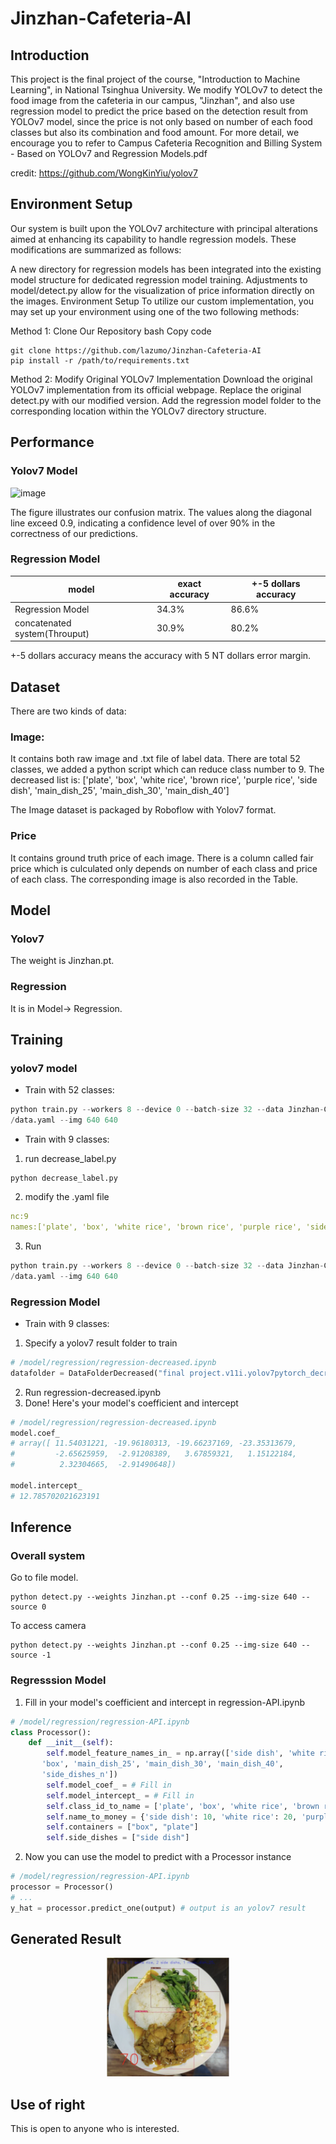 # Jinzhan-Cafeteria-AI
## Introduction
This project is the final project of the course, "Introduction to Machine Learning", in National Tsinghua University.
We modify YOLOv7 to detect the food image from the cafeteria in our campus, "Jinzhan", and also use regression model to predict the price based on the detection result from YOLOv7 model, since the price is not only based on number of each food classes but also its combination and food amount.
For more detail, we encourage you to refer to Campus Cafeteria Recognition and Billing System - Based on YOLOv7 and Regression Models.pdf

credit: https://github.com/WongKinYiu/yolov7
## Environment Setup
Our system is built upon the YOLOv7 architecture with principal alterations aimed at enhancing its capability to handle regression models. These modifications are summarized as follows:

A new directory for regression models has been integrated into the existing model structure for dedicated regression model training.
Adjustments to model/detect.py allow for the visualization of price information directly on the images.
Environment Setup
To utilize our custom implementation, you may set up your environment using one of the two following methods:

Method 1: Clone Our Repository
bash
Copy code

```shell
git clone https://github.com/lazumo/Jinzhan-Cafeteria-AI
pip install -r /path/to/requirements.txt
```

Method 2: Modify Original YOLOv7 Implementation
Download the original YOLOv7 implementation from its official webpage.
Replace the original detect.py with our modified version.
Add the regression model folder to the corresponding location within the YOLOv7 directory structure.

## Performance
### Yolov7 Model
![image](https://github.com/lazumo/Jinzhan-Cafeteria-AI/assets/92087054/43688af6-41c4-4350-81fb-a482f0000610)

The figure illustrates our confusion matrix. The values along the diagonal line exceed 0.9, indicating a confidence level of over 90% in the correctness of our predictions. 

### Regression Model
|   model  | exact accuracy |+-5 dollars accuracy |
| -------- | ------- |------- |
| Regression Model | 34.3%    | 86.6%    |
| concatenated system(Throuput) | 30.9%    | 80.2%    |

+-5 dollars accuracy means the accuracy with 5 NT dollars error margin.

## Dataset
There are two kinds of data:
### Image:
It contains both raw image and .txt file of label data. There are total 52 classes, we added a python script which can reduce class number to 9.
The decreased list is: ['plate', 'box', 'white rice', 'brown rice', 'purple rice', 'side dish', 'main_dish_25', 'main_dish_30', 'main_dish_40']

The Image dataset is packaged by Roboflow with Yolov7 format.
### Price
It contains ground truth price of each image. There is a column called fair price which is culculated only depends on number of each class and price of each class.
The corresponding image is also recorded in the Table. 

## Model
### Yolov7
The weight is Jinzhan.pt.
### Regression
It is in Model-> Regression.

## Training
### yolov7 model
* Train with 52 classes:
``` python
python train.py --workers 8 --device 0 --batch-size 32 --data Jinzhan-Cafeteria-AI/dataset/image_data
/data.yaml --img 640 640
```
* Train with 9 classes:
1. run decrease_label.py
``` shell
python decrease_label.py
```
2. modify the .yaml file
``` yaml
nc:9
names:['plate', 'box', 'white rice', 'brown rice', 'purple rice', 'side dish', 'main_dish_25', 'main_dish_30', 'main_dish_40']
```
3. Run
```python
python train.py --workers 8 --device 0 --batch-size 32 --data Jinzhan-Cafeteria-AI/dataset/image_data
/data.yaml --img 640 640
```
### Regression Model
* Train with 9 classes:
1. Specify a yolov7 result folder to train
```python
# /model/regression/regression-decreased.ipynb
datafolder = DataFolderDecreased("final project.v11i.yolov7pytorch_decrease")
```
2. Run regression-decreased.ipynb
3. Done! Here's your model's coefficient and intercept
```python
# /model/regression/regression-decreased.ipynb
model.coef_
# array([ 11.54031221, -19.96180313, -19.66237169, -23.35313679,
#         -2.65625959,  -2.91208389,   3.67859321,   1.15122184,
#          2.32304665,  -2.91490648])

model.intercept_
# 12.785702021623191
```

## Inference
### Overall system
Go to file model.
``` shell
python detect.py --weights Jinzhan.pt --conf 0.25 --img-size 640 --source 0
```
To access camera
``` shell
python detect.py --weights Jinzhan.pt --conf 0.25 --img-size 640 --source -1
```
### Regresssion Model
1. Fill in your model's coefficient and intercept in regression-API.ipynb
```python
# /model/regression/regression-API.ipynb
class Processor():
    def __init__(self):
        self.model_feature_names_in_ = np.array(['side dish', 'white rice', 'purple rice', 'brown rice', 'plate',
       'box', 'main_dish_25', 'main_dish_30', 'main_dish_40',
       'side_dishes_n'])
        self.model_coef_ = # Fill in
        self.model_intercept_ = # Fill in
        self.class_id_to_name = ['plate', 'box', 'white rice', 'brown rice', 'purple rice', 'side dish', 'main_dish_25', 'main_dish_30', 'main_dish_40']
        self.name_to_money = {'side dish': 10, 'white rice': 20, 'purple rice': 20, 'brown rice': 20, 'main_dish_25': 25, 'main_dish_30': 30, 'main_dish_40': 40}
        self.containers = ["box", "plate"]
        self.side_dishes = ["side dish"]
```
2. Now you can use the model to predict with a Processor instance
```python
# /model/regression/regression-API.ipynb
processor = Processor()
# ...
y_hat = processor.predict_one(output) # output is an yolov7 result
```

## Generated Result
<div align="center">
    <a href="./">
        <img src="./example.png" width="39%"/>
    </a>
</div>

## Use of right
This is open to anyone who is interested.
